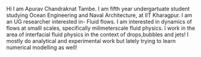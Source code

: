 Hi I am Apurav Chandraknat Tambe. I am fifth year undergartuate student studying Ocean Engineering and Naval Architecture, at IIT Kharagpur. I am an UG researcher interested in- Fluid flows. I am interested in dynamics of flows at smalll scales, specifically milimeterscale fluid physics. I work in the area of interfacial fluid physics in the context of drops,bubbles and jets! I mostly do analytical and experimental work but lately trying to learn numerical modelling as well!
